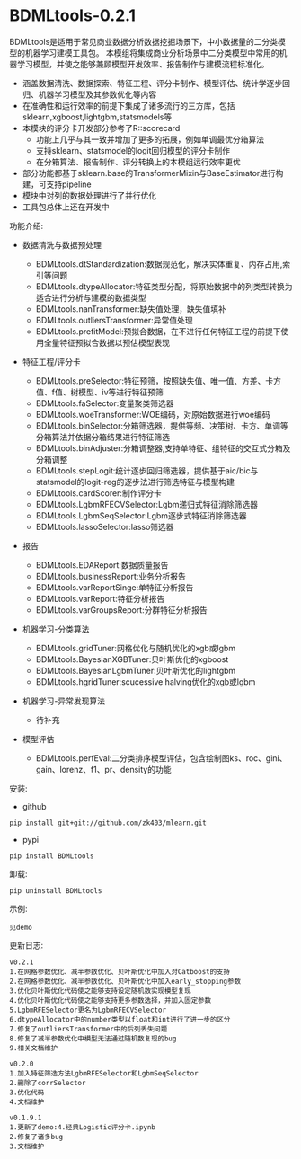 # BDMLtools-0.2.1

BDMLtools是适用于常见商业数据分析数据挖掘场景下，中小数据量的二分类模型的机器学习建模工具包。
本模组将集成商业分析场景中二分类模型中常用的机器学习模型，并使之能够兼顾模型开发效率、报告制作与建模流程标准化。

+ 涵盖数据清洗、数据探索、特征工程、评分卡制作、模型评估、统计学逐步回归、机器学习模型及其参数优化等内容
+ 在准确性和运行效率的前提下集成了诸多流行的三方库，包括sklearn,xgboost,lightgbm,statsmodels等
+ 本模块的评分卡开发部分参考了R::scorecard
    - 功能上几乎与其一致并增加了更多的拓展，例如单调最优分箱算法
    - 支持sklearn、statsmodel的logit回归模型的评分卡制作
    - 在分箱算法、报告制作、评分转换上的本模组运行效率更优  
+ 部分功能都基于sklearn.base的TransformerMixin与BaseEstimator进行构建，可支持pipeline
+ 模块中对列的数据处理进行了并行优化
+ 工具包总体上还在开发中

功能介绍:

+ 数据清洗与数据预处理

    - BDMLtools.dtStandardization:数据规范化，解决实体重复、内存占用,索引等问题
    - BDMLtools.dtypeAllocator:特征类型分配，将原始数据中的列类型转换为适合进行分析与建模的数据类型
    - BDMLtools.nanTransformer:缺失值处理，缺失值填补
    - BDMLtools.outliersTransformer:异常值处理
    - BDMLtools.prefitModel:预拟合数据，在不进行任何特征工程的前提下使用全量特征预拟合数据以预估模型表现

+ 特征工程/评分卡

    - BDMLtools.preSelector:特征预筛，按照缺失值、唯一值、方差、卡方值、f值、树模型、iv等进行特征预筛
    - BDMLtools.faSelector:变量聚类筛选器
    - BDMLtools.woeTransformer:WOE编码，对原始数据进行woe编码
    - BDMLtools.binSelector:分箱筛选器，提供等频、决策树、卡方、单调等分箱算法并依据分箱结果进行特征筛选
    - BDMLtools.binAdjuster:分箱调整器,支持单特征、组特征的交互式分箱及分箱调整
    - BDMLtools.stepLogit:统计逐步回归筛选器，提供基于aic/bic与statsmodel的logit-reg的逐步法进行筛选特征与模型构建
    - BDMLtools.cardScorer:制作评分卡
    - BDMLtools.LgbmRFECVSelector:Lgbm递归式特征消除筛选器
    - BDMLtools.LgbmSeqSelector:Lgbm逐步式特征消除筛选器
    - BDMLtools.lassoSelector:lasso筛选器
    
+ 报告

    - BDMLtools.EDAReport:数据质量报告
    - BDMLtools.businessReport:业务分析报告   
    - BDMLtools.varReportSinge:单特征分析报告 
    - BDMLtools.varReport:特征分析报告
    - BDMLtools.varGroupsReport:分群特征分析报告


+ 机器学习-分类算法

    - BDMLtools.gridTuner:网格优化与随机优化的xgb或lgbm
    - BDMLtools.BayesianXGBTuner:贝叶斯优化的xgboost
    - BDMLtools.BayesianLgbmTuner:贝叶斯优化的lightgbm
    - BDMLtools.hgridTuner:scucessive halving优化的xgb或lgbm

+ 机器学习-异常发现算法
    - 待补充
    
    
+ 模型评估 

    - BDMLtools.perfEval:二分类排序模型评估，包含绘制图ks、roc、gini、gain、lorenz、f1、pr、density的功能
    
安装: 

+ github

```
pip install git+git://github.com/zk403/mlearn.git
```

+ pypi

```
pip install BDMLtools
```

卸载: 

```
pip uninstall BDMLtools
```

示例:

```
见demo
```


更新日志:

```
v0.2.1
1.在网格参数优化、减半参数优化、贝叶斯优化中加入对Catboost的支持
2.在网格参数优化、减半参数优化、贝叶斯优化中加入early_stopping参数
3.优化贝叶斯优化代码使之能够支持设定随机数实现模型复现
4.优化贝叶斯优化代码使之能够支持更多参数选择，并加入固定参数
5.LgbmRFESelector更名为LgbmRFECVSelector
6.dtypeAllocator中的number类型以float和int进行了进一步的区分
7.修复了outliersTransformer中的后列丢失问题
8.修复了减半参数优化中模型无法通过随机数复现的bug
9.相关文档维护
```

```
v0.2.0
1.加入特征筛选方法LgbmRFESelector和LgbmSeqSelector
2.删除了corrSelector
3.优化代码
4.文档维护
```

```
v0.1.9.1
1.更新了demo:4.经典Logistic评分卡.ipynb
2.修复了诸多bug
3.文档维护
```



